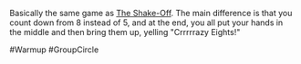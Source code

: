 Basically the same game as [The Shake-Off](https://github.com/pamelafox/improvlists/wiki/Game:-The-Shake-Off). The main difference is that you count down from 8 instead of 5, and at the end, you all put your hands in the middle and then bring them up, yelling "Crrrrrazy Eights!"

#Warmup #GroupCircle